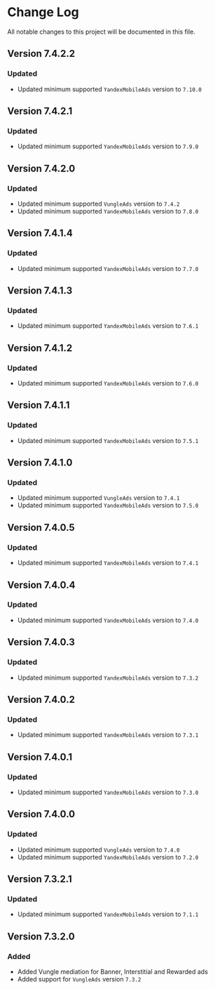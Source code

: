 # Change Log

All notable changes to this project will be documented in this file.

## Version 7.4.2.2

### Updated

- Updated minimum supported `YandexMobileAds` version to `7.10.0`

## Version 7.4.2.1

### Updated

- Updated minimum supported `YandexMobileAds` version to `7.9.0`

## Version 7.4.2.0

### Updated

- Updated minimum supported `VungleAds` version to `7.4.2`
- Updated minimum supported `YandexMobileAds` version to `7.8.0`

## Version 7.4.1.4

### Updated

- Updated minimum supported `YandexMobileAds` version to `7.7.0`

## Version 7.4.1.3

### Updated

- Updated minimum supported `YandexMobileAds` version to `7.6.1`

## Version 7.4.1.2

### Updated

- Updated minimum supported `YandexMobileAds` version to `7.6.0`

## Version 7.4.1.1

### Updated

- Updated minimum supported `YandexMobileAds` version to `7.5.1`

## Version 7.4.1.0

### Updated

- Updated minimum supported `VungleAds` version to `7.4.1`
- Updated minimum supported `YandexMobileAds` version to `7.5.0`

## Version 7.4.0.5

### Updated

- Updated minimum supported `YandexMobileAds` version to `7.4.1`

## Version 7.4.0.4

### Updated

- Updated minimum supported `YandexMobileAds` version to `7.4.0`

## Version 7.4.0.3

### Updated

- Updated minimum supported `YandexMobileAds` version to `7.3.2`

## Version 7.4.0.2

### Updated

- Updated minimum supported `YandexMobileAds` version to `7.3.1`

## Version 7.4.0.1

### Updated

- Updated minimum supported `YandexMobileAds` version to `7.3.0`

## Version 7.4.0.0

### Updated

- Updated minimum supported `VungleAds` version to `7.4.0`
- Updated minimum supported `YandexMobileAds` version to `7.2.0`

## Version 7.3.2.1

### Updated

- Updated minimum supported `YandexMobileAds` version to `7.1.1`

## Version 7.3.2.0

### Added

- Added Vungle mediation for Banner, Interstitial and Rewarded ads
- Added support for `VungleAds` version `7.3.2`
